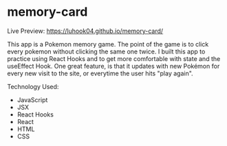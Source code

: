 # memory-card

Live Preview: https://luhook04.github.io/memory-card/

This app is a Pokemon memory game. The point of the game is to click every pokemon without clicking the same one twice. I built this app to practice using React Hooks and to get more comfortable with state and the useEffect Hook. One great feature, is that it updates with new Pokémon for every new visit to the site, or everytime the user hits "play again".

Technology Used: 
  - JavaScript
  - JSX
  - React Hooks
  - React 
  - HTML 
  - CSS
